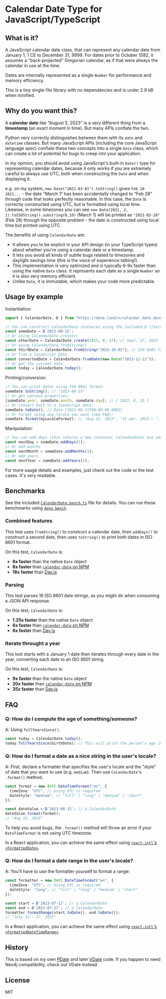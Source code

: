 # Calendar Date Type for JavaScript/TypeScript

## What is it?

A JavaScript calendar date class, that can represent any calendar date from
January 1, 1 CE to December 31, 9999. For dates prior to October 1582, it
assumes a "back-projected" Gregorian calendar, as if that were always the
calendar in use at the time.

Dates are internally represented as a single `Number` for performance and memory
efficiency.

This is a tiny single-file library with no dependencies and is under 2.9 kB when
minified.

## Why do you want this?

A **calendar date** like "August 5, 2023" is a very different thing from a
**timestamp** (an exact moment in time). But many APIs conflate the two.

Python very correctly distinguishes between them with its `date` and `datetime`
classes. But many JavaScript APIs (including the core JavaScript language spec)
conflate these two concepts into a single `Date` class, which can create a lot
of potential for bugs to creep into your application.

In my opinion, you should avoid using JavaScript's built-in `Date()` type for
representing calendar dates, because it only works if you are extremely careful
to always use UTC, both when constructing the `Date` and when displaying it.

e.g. on my system, `new Date("2021-03-01").toString()` gives `Feb 28 2021...` -
the date "March 1" has been accidentally changed to "Feb 28" through code that
looks perfectly reasonable. In this case, the `Date` is correctly constructed
using UTC, but is formatted using local time. Likewise, in some timezones you
can see `new Date(2021, 2, 1).toISOString().substring(0,10)` (March 1) will be
printed as `"2021-02-28"` (Feb 28) through the opposite problem - the date is
constructed using local time but printed using UTC.

The benefits of using `CalendarDate` are:

- It allows you to be explicit in your API design (in your TypeScript types)
  about whether you're using a calendar date or a timestamp.
- It lets you avoid all kinds of subtle bugs related to timezones and daylight
  savings time (this is the voice of experience talking!).
- This implementation is very optimized and is typically 6-9x faster than using
  the native `Date` class. It represents each date as a single `Number` so it is
  also very memory efficient.
- Unlike `Date`, it is immutable, which makes your code more predictable.

## Usage by example

Instantiation:

```typescript
import { CalendarDate, D } from "https://deno.land/x/calendar_date_deno@v1.0.0/CalendarDate.ts";

// You can construct CalendarDate instances using the included D literal helper:
const someDate = D`2023-08-15`;
// Or using CalendarDate.create()
const otherDate = CalendarDate.create(2023, 9, 27); // Sept. 27, 2023
// Or using CalendarDate.fromString()
const thirdDate = CalendarDate.fromString("2023-10-02"); // ISO 8601 format
// Or from a JavaScript Date
const convertedDate = CalendarDate.fromDate(new Date("2023-11-12"));
// Or get the current date
const today = CalendarDate.today();
```

Printing/conversion:

```typescript
// You can print dates using ISO 8601 format:
someDate.toString(); // "2023-08-15"
// Or get various properties:
[someDate.year, someDate.month, someDate.day]; // [ 2023, 8, 15 ]
// Or convert back to a JavaScript date:
someDate.toDate(); // Date [2023-08-15T00:00:00.000Z]
// Or format using any locale you want (see FAQ):
someDate.format(myLocaleFormat); // "Aug 15, 2023", "15 авг. 2023 г.", etc.
```

Manipulation:

```typescript
// You can add days (this returns a new instance; CalendarDates are immutable)
const nextDay = someDate.addDays(1);
// Or add months
const nextMonth = someDate.addMonths(1);
// Or add years
const nextYear = someDate.addYears(1);
```

For more usage details and examples, just check out the code or the test cases.
It's very readable.

## Benchmarks

See the included [`CalendarDate.bench.ts`](CalendarDate.bench.ts) file for
details. You can run these benchmarks using
[`deno bench`](https://deno.land/manual/tools/benchmarker).

### Combined features

This test uses `fromString()` to construct a calendar date, then `addDays()` to
construct a second date, then uses `toString()` to print both dates in ISO 8601
format.

On this test, `CalendarDate` is:

- **6x faster** than the native `Date` object
- **8x faster** than
  [`calendar-date` on NPM](https://www.npmjs.com/package/calendar-date)
- **18x faster** than [Day.js](https://day.js.org/)

### Parsing

This test parses 16 ISO 8601 date strings, as you might do when consuming a JSON
API response.

On this test, `CalendarDate` is:

- **1.25x faster** than the native `Date` object
- **6x faster** than
  [`calendar-date` on NPM](https://www.npmjs.com/package/calendar-date)
- **6x faster** than [Day.js](https://day.js.org/)

### Iterate throught a year

This test starts with a January 1 date then iterates through every date in the
year, converting each date to an ISO 8601 string.

On this test, `CalendarDate` is:

- **9x faster** than the native `Date` object
- **20x faster** than
  [`calendar-date` on NPM](https://www.npmjs.com/package/calendar-date)
- **35x faster** than [Day.js](https://day.js.org/)

## FAQ

### Q: How do I compute the age of something/someone?

A: Using `fullYearsSince()`.

```typescript
const today = CalendarDate.today();
today.fullYearsSince(birthDate); // This will print the person's age in years
```

### Q: How do I format a date as a nice string in the user's locale?

A: First, declare a formatter that specifies the user's locale and the "style"
of date that you want to use (e.g. `medium`). Then use `CalendarDate`'s
`.format()` method.

```typescript
const format = new Intl.DateTimeFormat("en", {
  timeZone: "UTC", // Using UTC is required
  dateStyle: "medium", // "full" | "long" | "medium" | "short"
});

const dateValue = D`2023-08-15`; // a CalendarDate
dateValue.format(format);
// "Aug 15, 2023"
```

To help you avoid bugs, the `.format()` method will throw an error if your
`DateTimeFormat` is not using UTC timezone.

In a React application, you can achieve the same effect using
[`react-intl`'s `<FormattedDate>`](https://formatjs.io/docs/react-intl/components/#formatteddate).

### Q: How do I format a date range in the user's locale?

A: You'll have to use the formatter yourself to format a range:

```typescript
const formatter = new Intl.DateTimeFormat("en", {
  timeZone: "UTC", // Using UTC is required
  dateStyle: "long", // "full" | "long" | "medium" | "short"
});

const start = D`2023-07-13`; // a CalendarDate
const end = D`2023-07-27`; // a CalendarDate
formatter.formatRange(start.toDate(), end.toDate());
// "July 13 – 27, 2023"
```

In a React application, you can achieve the same effect using
[`react-intl`'s `<FormattedDateTimeRange>`](https://formatjs.io/docs/react-intl/components/#formatteddatetimerange).

## History

This is based on my own
[PDate](https://github.com/bradenmacdonald/prophecy/blob/master/source/pdate.ts)
and later
[VDate](https://github.com/neolace-dev/vertex-framework/blob/main/vertex/lib/types/vdate.ts)
code. If you happen to need Neo4j compatibility, check out VDate instead.

## License

MIT
